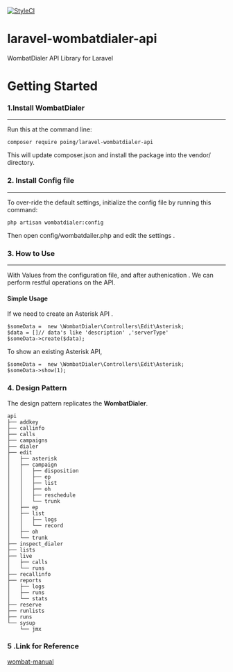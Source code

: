 [![StyleCI](https://github.styleci.io/repos/301573810/shield?branch=0.0.1)](https://github.styleci.io/repos/301573810?branch=0.0.1)

# laravel-wombatdialer-api
WombatDialer API Library for Laravel

# Getting Started

### 1.Install WombatDialer
***
Run this at the command line:
```
composer require poing/laravel-wombatdialer-api
```
This will update composer.json and install the package into the vendor/ directory.
### 2. Install Config file
***
To over-ride the default settings, initialize the config file by running this command:
```
php artisan wombatdialer:config
```
Then open config/wombatdailer.php and edit the settings .
### 3. How to Use
***
With Values from the configuration file, and after authenication . We can perform restful operations on the API.

#### Simple Usage
If we need to create an Asterisk API .

```
$someData =  new \WombatDialer\Controllers\Edit\Asterisk;
$data = []// data's like 'description' ,'serverType'
$someData->create($data);
```
To show an existing Asterisk API,

```
$someData =  new \WombatDialer\Controllers\Edit\Asterisk;
$someData->show(1);
```
### 4. Design Pattern

The design pattern replicates the **WombatDialer**.

```
api
├── addkey
├── callinfo
├── calls
├── campaigns
├── dialer
├── edit
│   ├── asterisk
│   ├── campaign
│   │   ├── disposition
│   │   ├── ep
│   │   ├── list
│   │   ├── oh
│   │   ├── reschedule
│   │   └── trunk
│   ├── ep
│   ├── list
│   │   ├── logs
│   │   └── record
│   ├── oh
│   └── trunk
├── inspect_dialer
├── lists
├── live
│   ├── calls
│   └── runs
├── recallinfo
├── reports
│   ├── logs
│   ├── runs
│   └── stats
├── reserve
├── runlists
├── runs
└── sysup
    └── jmx
```
### 5 .Link for Reference

[wombat-manual](https://manuals.loway.ch/WD_UserManual-chunked/)



